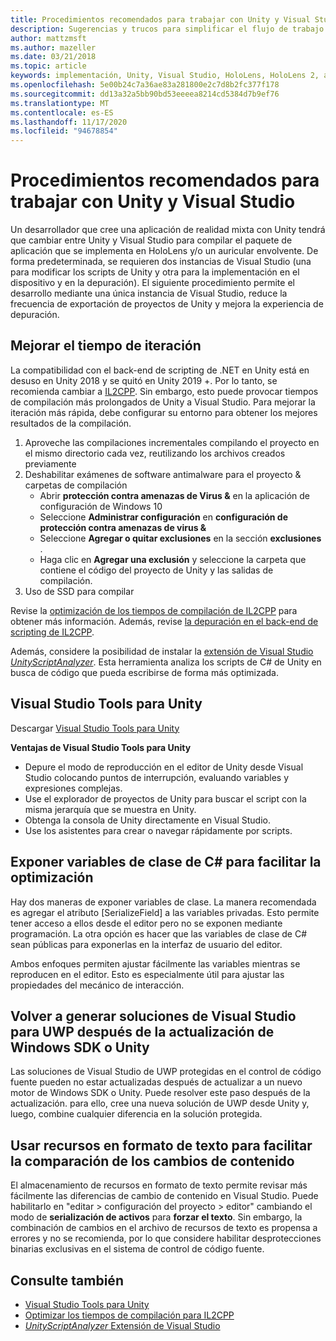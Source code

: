 ```yaml
---
title: Procedimientos recomendados para trabajar con Unity y Visual Studio
description: Sugerencias y trucos para simplificar el flujo de trabajo de creación de una aplicación de realidad mixta con Unity y Visual Studio.
author: mattzmsft
ms.author: mazeller
ms.date: 03/21/2018
ms.topic: article
keywords: implementación, Unity, Visual Studio, HoloLens, HoloLens 2, auriculares envolvente, procedimientos recomendados, auriculares de realidad mixta, auriculares de realidad mixta de Windows, auriculares de realidad virtual, UWP, Visual Studio Tools, Windows SDK
ms.openlocfilehash: 5e00b24c7a36ae83a281800e2c7d8b2fc377f178
ms.sourcegitcommit: dd13a32a5bb90bd53eeeea8214cd5384d7b9ef76
ms.translationtype: MT
ms.contentlocale: es-ES
ms.lasthandoff: 11/17/2020
ms.locfileid: "94678854"
---
```

# <a name="best-practices-for-working-with-unity-and-visual-studio"></a>Procedimientos recomendados para trabajar con Unity y Visual Studio

Un desarrollador que cree una aplicación de realidad mixta con Unity tendrá que cambiar entre Unity y Visual Studio para compilar el paquete de aplicación que se implementa en HoloLens y/o un auricular envolvente. De forma predeterminada, se requieren dos instancias de Visual Studio (una para modificar los scripts de Unity y otra para la implementación en el dispositivo y en la depuración). El siguiente procedimiento permite el desarrollo mediante una única instancia de Visual Studio, reduce la frecuencia de exportación de proyectos de Unity y mejora la experiencia de depuración.

## <a name="improving-iteration-time"></a>Mejorar el tiempo de iteración

La compatibilidad con el back-end de scripting de .NET en Unity está en desuso en Unity 2018 y se quitó en Unity 2019 +. Por lo tanto, se recomienda cambiar a [IL2CPP](https://docs.unity3d.com/Manual/IL2CPP.html). Sin embargo, esto puede provocar tiempos de compilación más prolongados de Unity a Visual Studio. Para mejorar la iteración más rápida, debe configurar su entorno para obtener los mejores resultados de la compilación.

1) Aproveche las compilaciones incrementales compilando el proyecto en el mismo directorio cada vez, reutilizando los archivos creados previamente
2) Deshabilitar exámenes de software antimalware para el proyecto & carpetas de compilación
   - Abrir **protección contra amenazas de Virus &** en la aplicación de configuración de Windows 10
   - Seleccione **Administrar configuración** en **configuración de protección contra amenazas de virus &**
   - Seleccione **Agregar o quitar exclusiones** en la sección **exclusiones** .
   - Haga clic en **Agregar una exclusión** y seleccione la carpeta que contiene el código del proyecto de Unity y las salidas de compilación.
3) Uso de SSD para compilar

Revise la [optimización de los tiempos de compilación de IL2CPP](https://docs.unity3d.com/Manual/IL2CPP-OptimizingBuildTimes.html) para obtener más información. Además, revise [la depuración en el back-end de scripting de IL2CPP](https://docs.unity3d.com/Manual/windowsstore-debugging-il2cpp.html).

Además, considere la posibilidad de instalar la [extensión de Visual Studio *UnityScriptAnalyzer*](https://github.com/Microsoft/MixedRealityCompanionKit/tree/master/UnityScriptAnalyzer). Esta herramienta analiza los scripts de C# de Unity en busca de código que pueda escribirse de forma más optimizada.

## <a name="visual-studio-tools-for-unity"></a>Visual Studio Tools para Unity

Descargar [Visual Studio Tools para Unity](https://docs.microsoft.com/visualstudio/cross-platform/getting-started-with-visual-studio-tools-for-unity?view=vs-2019)

**Ventajas de Visual Studio Tools para Unity**
* Depure el modo de reproducción en el editor de Unity desde Visual Studio colocando puntos de interrupción, evaluando variables y expresiones complejas.
* Use el explorador de proyectos de Unity para buscar el script con la misma jerarquía que se muestra en Unity.
* Obtenga la consola de Unity directamente en Visual Studio.
* Use los asistentes para crear o navegar rápidamente por scripts.

## <a name="expose-c-class-variables-for-easy-tuning"></a>Exponer variables de clase de C# para facilitar la optimización

Hay dos maneras de exponer variables de clase. La manera recomendada es agregar el atributo [SerializeField] a las variables privadas. Esto permite tener acceso a ellos desde el editor pero no se exponen mediante programación.  La otra opción es hacer que las variables de clase de C# sean públicas para exponerlas en la interfaz de usuario del editor. 

Ambos enfoques permiten ajustar fácilmente las variables mientras se reproducen en el editor. Esto es especialmente útil para ajustar las propiedades del mecánico de interacción.

## <a name="regenerate-uwp-visual-studio-solutions-after-windows-sdk-or-unity-upgrade"></a>Volver a generar soluciones de Visual Studio para UWP después de la actualización de Windows SDK o Unity

Las soluciones de Visual Studio de UWP protegidas en el control de código fuente pueden no estar actualizadas después de actualizar a un nuevo motor de Windows SDK o Unity. Puede resolver este paso después de la actualización. para ello, cree una nueva solución de UWP desde Unity y, luego, combine cualquier diferencia en la solución protegida.

## <a name="use-text-format-assets-for-easy-comparison-of-content-changes"></a>Usar recursos en formato de texto para facilitar la comparación de los cambios de contenido

El almacenamiento de recursos en formato de texto permite revisar más fácilmente las diferencias de cambio de contenido en Visual Studio. Puede habilitarlo en "editar > configuración del proyecto > editor" cambiando el modo de **serialización de activos** para **forzar el texto**. Sin embargo, la combinación de cambios en el archivo de recursos de texto es propensa a errores y no se recomienda, por lo que considere habilitar desprotecciones binarias exclusivas en el sistema de control de código fuente.

## <a name="see-also"></a>Consulte también
- [Visual Studio Tools para Unity](https://visualstudiogallery.msdn.microsoft.com/8d26236e-4a64-4d64-8486-7df95156aba9)
- [Optimizar los tiempos de compilación para IL2CPP](https://docs.unity3d.com/Manual/IL2CPP-OptimizingBuildTimes.html)
- [*UnityScriptAnalyzer* Extensión de Visual Studio](https://github.com/Microsoft/MixedRealityCompanionKit/tree/master/UnityScriptAnalyzer)
